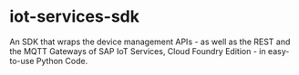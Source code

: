# iot-services-sdk
An SDK that wraps the device management APIs - as well as the REST and the MQTT Gateways of SAP IoT Services, Cloud Foundry Edition - in easy-to-use Python Code.
